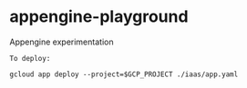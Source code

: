 # appengine-playground

Appengine experimentation

```
To deploy:

gcloud app deploy --project=$GCP_PROJECT ./iaas/app.yaml
```
